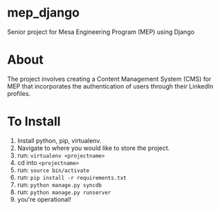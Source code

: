 mep_django
==========

Senior project for Mesa Engineering Program (MEP) using Django

About
=====
The project involves creating a Content Management System (CMS) for MEP that incorporates the authentication of users
through their LinkedIn profiles. 

To Install
==========
1. Install python, pip, virtualenv.
2. Navigate to where you would like to store the project.
3. run: `virtualenv <projectname>`
4. cd into `<projectname>`
5. run: `source bin/activate`
6. run: `pip install -r requirements.txt`
7. run: `python manage.py syncdb`
8. run: `python manage.py runserver`
9. you're operational!

